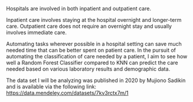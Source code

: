 Hospitals are involved in both inpatient and outpatient care.

Inpatient care involves staying at the hospital overnight and longer-term care.
Outpatient care does not require an overnight stay and usually involves immediate care.

Automating tasks wherever possible in a hospital setting can save much needed time that can be better spent on patient care.
In the pursuit of automating the classification of care needed by a patient, I aim to see how well a Random Forest Classifier compared to KNN can predict the care needed based on various laboratory results and demographic data.

The data set I will be analyzing was published in 2020 by Mujiono Sadikin and is available via the following link:
https://data.mendeley.com/datasets/7kv3rctx7m/1